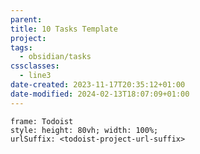 ```yaml
---
parent: 
title: 10 Tasks Template
project: 
tags:
  - obsidian/tasks
cssclasses:
  - line3
date-created: 2023-11-17T20:35:12+01:00
date-modified: 2024-02-13T18:07:09+01:00
---
```


```custom-frames
frame: Todoist
style: height: 80vh; width: 100%;
urlSuffix: <todoist-project-url-suffix>
```
